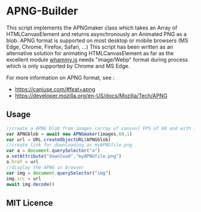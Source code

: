 # APNG-Builder




This script implements the APNGmaker class which takes an Array of HTMLCanvasElement and returns asynchronously an Animated PNG as a blob.
APNG format is supported on most desktop or mobile browsers (MS Edge, Chrome, Firefox, Safari, ...)
This script has been written as an alternative solution for animating HTMLCanvasElement as far as the excellent module [whammy.js](https://github.com/antimatter15/whammy) needs "image/Webp" format during process which is only supported by Chrome and MS Edge.

For more information on APNG format, see : 
* https://caniuse.com/#feat=apng
* https://developer.mozilla.org/en-US/docs/Mozilla/Tech/APNG


 ## Usage

```javascript
//create a APNG blob from images (array of canvas) FPS of 60 and with 1 play
var APNGblob = await new APNGmaker(images,60,1)
var url = URL.createObjectURL(APNGblob)
//create link for downloading as myAPNGfile.png
var a = document.querySelector("a")
a.setAttribute("download","myAPNGfile.png")
a.href = url
//display the APNG in browser
var img = document.querySelector("img")
img.src = url
await img.decode()
```


## MIT Licence

